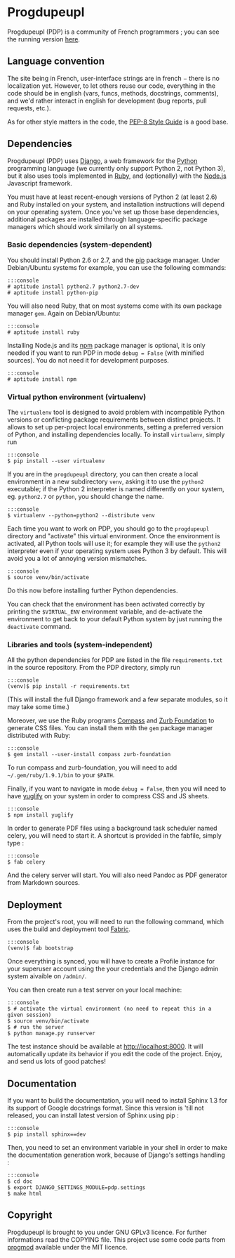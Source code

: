 # Progdupeupl

Progdupeupl (PDP) is a community of French programmers ; you can see the
running version [here](http://progdupeu.pl/).

## Language convention

The site being in French, user-interface strings are in french − there is no
localization yet. However, to let others reuse our code, everything in the code
should be in english (vars, funcs, methods, docstrings, comments), and we'd
rather interact in english for development (bug reports, pull requests, etc.).

As for other style matters in the code, the [PEP-8 Style
Guide](http://www.python.org/dev/peps/pep-0008/) is a good base.


## Dependencies

Progdupeupl (PDP) uses [Django](https://www.djangoproject.com/), a web
framework for the [Python](http://python.org/) programming language (we
currently only support Python 2, not Python 3), but it also uses tools
implemented in [Ruby](https://www.ruby-lang.org/en/), and (optionally) with the
[Node.js](http://nodejs.org/) Javascript framework.

You must have at least recent-enough versions of Python 2 (at least 2.6) and
Ruby installed on your system, and installation instructions will depend on
your operating system. Once you've set up those base dependencies, additional
packages are installed through language-specific package managers which should
work similarly on all
systems.

### Basic dependencies (system-dependent)

You should install Python 2.6 or 2.7, and the
[pip](http://www.pip-installer.org/en/latest/) package manager. Under
Debian/Ubuntu systems for example, you can use the following commands:

    :::console
    # aptitude install python2.7 python2.7-dev
    # aptitude install python-pip

You will also need Ruby, that on most systems come with its own package manager
`gem`. Again on Debian/Ubuntu:

    :::console
    # aptitude install ruby

Installing Node.js and its [npm](https://npmjs.org/) package manager is
optional, it is only needed if you want to run PDP in mode `debug = False`
(with minified sources). You do not need it for development purposes.

    :::console
    # aptitude install npm

### Virtual python environment (virtualenv)

The `virtualenv` tool is designed to avoid problem with incompatible Python
versions or conflicting package requirements between distinct projects. It
allows to set up per-project local environments, setting a preferred version of
Python, and installing dependencies locally. To install `virtualenv`, simply
run

    :::console
    $ pip install --user virtualenv

If you are in the `progdupeupl` directory, you can then create a local
environment in a new subdirectory `venv`, asking it to use the `python2`
executable; if the Python 2 interpreter is named differently on your system,
eg. `python2.7` or `python`, you should change the name.

    :::console
    $ virtualenv --python=python2 --distribute venv

Each time you want to work on PDP, you should go to the `progdupeupl` directory
and "activate" this virtual environment. Once the environment is activated, all
Python tools will use it; for example they will use the `python2` interpreter
even if your operating system uses Python 3 by default. This will avoid you
a lot of annoying version mismatches.

    :::console
    $ source venv/bin/activate

Do this now before installing further Python dependencies.

You can check that the environment has been activated correctly by printing the
`$VIRTUAL_ENV` environment variable, and de-activate the environment to get back
to your default Python system by just running the `deactivate` command.

### Libraries and tools (system-independent)

All the python dependencies for PDP are listed in the file `requirements.txt`
in the source repository. From the PDP directory, simply run

    :::console
    (venv)$ pip install -r requirements.txt

(This will install the full Django framework and a few separate modules, so it
may take some time.)

Moreover, we use the Ruby programs [Compass](http://compass-style.org) and
[Zurb Foundation](http://foundation.zurb.com/) to generate CSS files. You can
install them with the `gem` package manager distributed with Ruby:

    :::console
    $ gem install --user-install compass zurb-foundation

To run compass and zurb-foundation, you will need to add `~/.gem/ruby/1.9.1/bin`
to your `$PATH`.

Finally, if you want to navigate in mode `debug = False`, then you will need to
have [yuglify](https://github.com/yui/yuglify) on your system in order to
compress CSS and JS sheets.

    :::console
    $ npm install yuglify

In order to generate PDF files using a background task scheduler named celery,
you will need to start it. A shortcut is provided in the fabfile, simply type :

    :::console
    $ fab celery

And the celery server will start. You will also need Pandoc as PDF generator
from Markdown sources.

## Deployment

From the project's root, you will need to run the following command, which uses
the build and deployment tool [Fabric](http://docs.fabfile.org/en/1.8/).

    :::console
    (venv)$ fab bootstrap

Once everything is synced, you will have to create a Profile instance for your
superuser account using the your credentials and the Django admin system
aivaible on `/admin/`.

You can then create run a test server on your local machine:

    :::console
    $ # activate the virtual environment (no need to repeat this in a given session)
    $ source venv/bin/activate
    $ # run the server
    $ python manage.py runserver

The test instance should be available at
[http://localhost:8000](http://localhost:8000). It will automatically update its
behavior if you edit the code of the project. Enjoy, and send us lots of good
patches!

## Documentation

If you want to build the documentation, you will need to install Sphinx 1.3 for
its support of Google docstrings format. Since this version is 'till not
released, you can install latest version of Sphinx using pip :

    :::console
    $ pip install sphinx==dev

Then, you need to set an environment variable in your shell in order to make
the documentation generation work, because of Django's settings handling :

    :::console
    $ cd doc
    $ export DJANGO_SETTINGS_MODULE=pdp.settings
    $ make html

## Copyright

Progdupeupl is brought to you under GNU GPLv3 licence. For further informations
read the COPYING file. This project use some code parts from
[progmod](http://progmod.org) available under the MIT licence.
